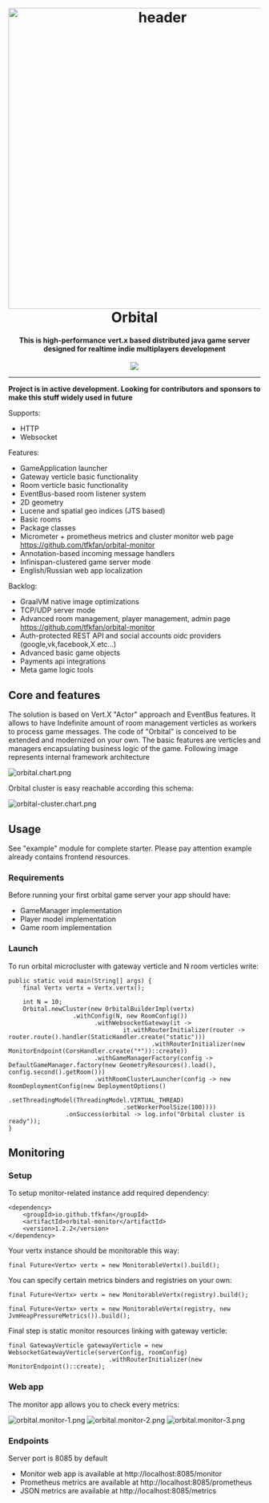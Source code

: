 <h1 align="center">
  <br>
  <a href="#"><img src="logo.svg" alt="header" width="600"></a>
  <br>
  Orbital
  <br>
</h1>

<h4 align="center">
This is high-performance vert.x based distributed java game server designed for realtime indie multiplayers development</h4>

<p align="center">
  <a href="https://opensource.org/licenses/MIT" title="License: MIT" >
    <img src="https://img.shields.io/badge/License-MIT-greenbright.svg?style=flat-square">
  </a>
</p>

---

**Project is in active development. Looking for contributors and sponsors to make this stuff widely used in future**

Supports:

* HTTP
* Websocket

Features:

* GameApplication launcher
* Gateway verticle basic functionality
* Room verticle basic functionality
* EventBus-based room listener system
* 2D geometry
* Lucene and spatial geo indices (JTS based)
* Basic rooms
* Package classes
* Micrometer + prometheus metrics and cluster monitor web page https://github.com/tfkfan/orbital-monitor
* Annotation-based incoming message handlers
* Infinispan-clustered game server mode
* English/Russian web app localization

Backlog:

* GraalVM native image optimizations
* TCP/UDP server mode
* Advanced room management, player management, admin page https://github.com/tfkfan/orbital-monitor
* Auth-protected REST API and social accounts oidc providers (google,vk,facebook,X etc...)
* Advanced basic game objects
* Payments api integrations
* Meta game logic tools

## Core and features

The solution is based on Vert.X "Actor" approach and EventBus features. It allows to have Indefinite amount of
room management verticles as workers to process game messages.
The code of "Orbital" is conceived to be extended and modernized on your own.
The basic features are verticles and managers encapsulating business logic of the game.
Following image represents internal framework architecture

![orbital.chart.png](orbital.chart.png)

Orbital cluster is easy reachable according this schema:

![orbital-cluster.chart.png](orbital-cluster.chart.png)

## Usage

See "example" module for complete starter. Please pay attention example already contains frontend resources.

### Requirements

Before running your first orbital game server your app should have:

- GameManager implementation
- Player model implementation
- Game room implementation

### Launch

To run orbital microcluster with gateway verticle and N room verticles write:

```
public static void main(String[] args) {
    final Vertx vertx = Vertx.vertx();

    int N = 10;
    Orbital.newCluster(new OrbitalBuilderImpl(vertx)
                  .withConfig(N, new RoomConfig())
                        .withWebsocketGateway(it ->
                                it.withRouterInitializer(router -> router.route().handler(StaticHandler.create("static")))
                                        .withRouterInitializer(new MonitorEndpoint(CorsHandler.create("*"))::create))
                        .withGameManagerFactory(config -> DefaultGameManager.factory(new GeometryResources().load(), config.second().getRoom()))
                        .withRoomClusterLauncher(config -> new RoomDeploymentConfig(new DeploymentOptions()
                                .setThreadingModel(ThreadingModel.VIRTUAL_THREAD)
                                .setWorkerPoolSize(100))))
                .onSuccess(orbital -> log.info("Orbital cluster is ready"));
}
```

## Monitoring

### Setup

To setup monitor-related instance add required dependency:

```
<dependency>
    <groupId>io.github.tfkfan</groupId>
    <artifactId>orbital-monitor</artifactId>
    <version>1.2.2</version>
</dependency>
```

Your vertx instance should be monitorable this way:

```
final Future<Vertx> vertx = new MonitorableVertx().build();
```

You can specify certain metrics binders and registries on your own:

```
final Future<Vertx> vertx = new MonitorableVertx(registry).build();
```

```
final Future<Vertx> vertx = new MonitorableVertx(registry, new JvmHeapPressureMetrics()).build();
```

Final step is static monitor resources linking with gateway verticle:

```
final GatewayVerticle gatewayVerticle = new WebsocketGatewayVerticle(serverConfig, roomConfig)
                            .withRouterInitializer(new MonitorEndpoint()::create);
```

### Web app

The monitor app allows you to check every metrics:

![orbital.monitor-1.png](orbital.monitor-1.png)
![orbital.monitor-2.png](orbital.monitor-2.png)
![orbital.monitor-3.png](orbital.monitor-3.png)

### Endpoints

Server port is 8085 by default

- Monitor web app is available at http://localhost:8085/monitor
- Prometheus metrics are available at http://localhost:8085/prometheus
- JSON metrics are available at http://localhost:8085/metrics
